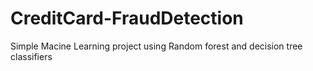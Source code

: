 # CreditCard-FraudDetection
Simple Macine Learning project using Random forest and decision tree classifiers
